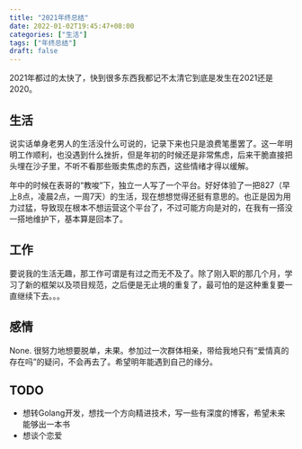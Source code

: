 ```yaml
---
title: "2021年终总结"
date: 2022-01-02T19:45:47+08:00
categories: ["生活"]
tags: ["年终总结"]
draft: false
---
```

2021年都过的太快了，快到很多东西我都记不太清它到底是发生在2021还是2020。

## 生活
说实话单身老男人的生活没什么可说的，记录下来也只是浪费笔墨罢了。这一年明明工作顺利，也没遇到什么挫折，但是年初的时候还是非常焦虑，后来干脆直接把头埋在沙子里，不听不看那些贩卖焦虑的东西，这些情绪才得以缓解。

年中的时候在表哥的“教唆”下，独立一人写了一个平台。好好体验了一把827（早上8点，凌晨2点，一周7天）的生活，现在想想觉得还挺有意思的。也正是因为用力过猛，导致现在根本不想运营这个平台了，不过可能方向是对的，在我有一搭没一搭地维护下，基本算是回本了。

## 工作
要说我的生活无趣，那工作可谓是有过之而无不及了。除了刚入职的那几个月，学习了新的框架以及项目规范，之后便是无止境的重复了，最可怕的是这种重复要一直继续下去。。。

## 感情
None. 很努力地想要脱单，未果。参加过一次群体相亲，带给我地只有“爱情真的存在吗”的疑问，不会再去了。希望明年能遇到自己的缘分。

## TODO

- 想转Golang开发，想找一个方向精进技术，写一些有深度的博客，希望未来能够出一本书
- 想谈个恋爱
